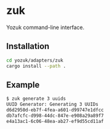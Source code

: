 # zuk

Yozuk command-line interface.

## Installation

```bash
cd yozuk/adapters/zuk
cargo install --path .
```

## Example

```bash
$ zuk generate 3 uuids
UUID Generator: Generating 3 UUIDs
d6d2950d-eb7f-4fea-a601-d99747e1dfcc
db7afcfc-d998-44dc-847e-e908a29a89f7
e4a13ac1-6c06-48ea-ab27-ef9d55cd11af
```